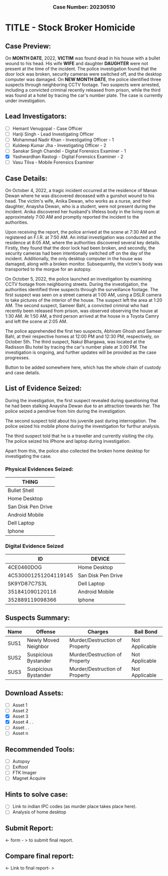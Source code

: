 <h3 align="center"> Case Number: 20230510</h3>

# TITLE - Stock Broker Homicide

## Case Preview:
On **MONTH DATE**, 2022, **VICTIM** was found dead in his house with a bullet wound to his head. His wife **WIFE** and daughter **DAUGHTER** were not present 
at the time of the incident. The police investigation found that the door lock was broken, security cameras were switched off, and the desktop computer 
was damaged. On **NEW MONTH DATE**, the police identified three suspects through neighboring CCTV footage. Two suspects were arrested, including a convicted criminal 
recently released from prison, while the third was found at a hotel by tracing the car's number plate. The case is currently under investigation.

## Lead Investigators:
- [ ] Hemant Venugopal - Case Officer
- [ ] Hariji Singh - Lead Investigating Officer
- [ ] Mohammad Nadir Khan - Investigating Officer - 1
- [ ] Kuldeep Kumar Jha - Investigating Officer - 2
- [ ] Sanskar Singh Chandel - Digital Forensics Examiner - 1
- [x] Yashwardhan Rastogi - Digital Forensics Examiner - 2
- [ ] Vasu Tilva - Mobile Forensics Examiner

## Case Details:

On October 4, 2022, a tragic incident occurred at the residence of Manan Dewan where he was discovered deceased with a gunshot wound to his head. The victim's wife, Anika Dewan, who works as a nurse, and their daughter, Anaysha Dewan, who is a student, were not present during the incident. Anika discovered her husband's lifeless body in the living room at approximately 7:00 AM and promptly reported the incident to the authorities.

Upon receiving the report, the police arrived at the scene at 7:30 AM and registered an F.I.R. at 7:50 AM. An initial investigation was conducted at the residence at 8:05 AM, where the authorities discovered several key details. Firstly, they found that the door lock had been broken, and secondly, the security cameras had been intentionally switched off on the day of the incident. Additionally, the only desktop computer in the house was damaged, along with a broken monitor. Subsequently, the victim's body was transported to the morgue for an autopsy.

On October 5, 2022, the police launched an investigation by examining CCTV footage from neighboring streets. During the investigation, the authorities identified three suspects through the surveillance footage. The first suspect was seen on a street camera at 1:00 AM, using a DSLR camera to take pictures of the interior of the house. The suspect left the area at 1:20 AM. The second suspect, Sameer Bahl, a convicted criminal who had recently been released from prison, was observed observing the house at 1:30 AM. At 1:50 AM, a third person arrived at the house in a Toyota Camry and left the scene at 2:05 AM.

The police apprehended the first two suspects, Abhiram Ghosh and Sameer Bahl, at their respective homes at 12:00 PM and 12:30 PM, respectively, on October 5th. The third suspect, Nakul Bhargawa, was located at the Radisson Blu hotel by tracing the car's number plate at 3:00 PM. The investigation is ongoing, and further updates will be provided as the case progresses.

**<Download report in PDF FORM>** Button to be added somewhere here, which has the whole chain of custody and case details.

## List of Evidence Seized:
  During the investigation, the first suspect revealed during questioning that he had been stalking Anaysha Dewan due to an attraction towards her. The police seized a pendrive from him during the investigation. 
  
  The second suspect told about his juvenile past during interrogation. The police seized his mobile phone during the investigation for furthur analysis.

The third suspect told that he is a traveller and currently visiting the city. The police seized his IPhone and laptop during investigation.
  
  Apart from this, the police also collected the broken home desktop for investigating the case.
  
  ### Physical Evidences Seized:
  | THING |
  | ----- |
  | Bullet Shell |
  | Home Desktop | 
  | San Disk Pen Drive | 
  | Android Mobile |
  | Dell Laptop |
  | Iphone |

  ### Digital Evidence Seized
  | ID | DEVICE |
  |------|---------------|
  |4CE0460DOG| Home Desktop |
  |4C530001251204119145| San Disk Pen Drive |
  |SK9YD87C7S3L| Dell Laptop |
  |351841090120116| Android Mobile |
  |352889119098366| Iphone |
  
## Suspects Summary:
  | Name | Offense | Charges | Bail Bond |
  | ---- | ------- | ------- | --------- |
  | SUS1 | Newly Moved Neighbor | Murder/Destruction of Property | Not Applicable | 
  | SUS2 | Suspicious Bystander | Murder/Destruction of Property | Not Applicable | 
  | SUS3 | Suspicious Bystander | Murder/Destruction of Property | Not Applicable | 

## Download Assets:
  - [ ] Asset 1
  - [ ] Asset 2
  - [x] Asset 3
  - [x] Asset 4
       .
       .
  - [ ] Asset
       .
       .
  - [ ] Asset n

## Recommended Tools:
  - [ ] Autopsy
  - [ ] Exiftool
  - [ ] FTK Imager
  - [ ] Magnet Acquire
  
## Hints to solve case:
  - [ ] Link to indian IPC codes (as murder place takes place here).
  - [ ] Analysis of home desktop
  
## Submit Report:
   <- form - > to submit final report.
     
## Compare final report:
  <- Link to final report- >
